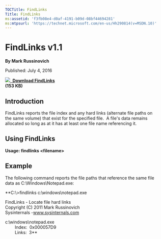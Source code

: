 ```yaml
--- 
TOCTitle: FindLinks
Title: FindLinks
ms:assetid: 'f3fb08e4-d0af-4191-b09d-08bf44694281'
ms:mtpsurl: 'https://technet.microsoft.com/en-us/Hh290814(v=MSDN.10)'
---
```


FindLinks v1.1
==============

**By Mark Russinovich**

Published: July 4, 2016

[![](/media/landing/sysinternals/download_sm.png)
 **Download FindLinks**  
](https://download.sysinternals.com/files/findlinks.zip)**(153 KB)**


## Introduction

FindLinks reports the file index and any hard links (alternate file
paths on the same volume) that exist for the specified file.  A file's
data remains allocated so long as at it has at least one file name
referencing it.

## Using FindLinks

**Usage: findlinks &lt;filename&gt;**

## Example

The following command reports the file paths that reference the same
file data as C:\\Windows\\Notepad.exe:

**C:\\&gt;findlinks c:\\windows\\notepad.exe  
  
FindLinks - Locate file hard links  
Copyright (C) 2011 Mark Russinovich  
Sysinternals -www.sysinternals.com  
  
c:\\windows\\notepad.exe  
        Index:  0x000057D9  
        Links:  3**

